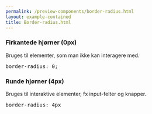 ```yaml
--- 
permalink: /preview-components/border-radius.html
layout: example-contained 
title: Border-radius.html
---
```

<div class="container">
    <h3 class="h5">Firkantede hjørner (0px)</h3>
    <p class="form-hint">Bruges til elementer, som man ikke kan interagere
        med.</p>
    <div class="row">
        <div class="col-12 col-sm-12 col-md-6">
            <div class="static-border-radius-example"></div>
        </div>
        <div class="col-12 col-sm-12 col-md-6">
            <pre>border-radius: 0;</pre>
        </div>
    </div>
    <h3 class="h5">Runde hjørner (4px)</h3>
    <p class="form-hint">Bruges til interaktive elementer, fx input-felter
        og knapper.</p>
    <div class="row">
        <div class="col-12 col-sm-12 col-md-6">
            <div class="interactive-border-radius-example"></div>
        </div>
        <div class="col-12 col-sm-12 col-md-6">
            <pre>border-radius: 4px</pre>
        </div>
    </div>
</div>